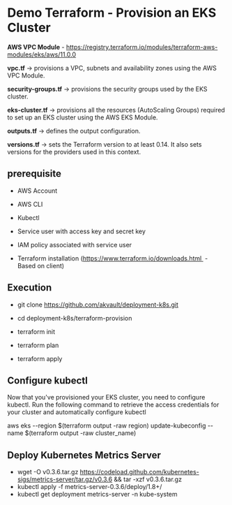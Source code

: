 # Demo Terraform - Provision an EKS Cluster

**AWS VPC Module** - https://registry.terraform.io/modules/terraform-aws-modules/eks/aws/11.0.0

**vpc.tf** -> provisions a VPC, subnets and availability zones using the AWS VPC Module.

**security-groups.tf** ->  provisions the security groups used by the EKS cluster.

**eks-cluster.tf** ->  provisions all the resources (AutoScaling Groups) required to set up an EKS cluster using the AWS EKS Module.

**outputs.tf** -> defines the output configuration.

**versions.tf** -> sets the Terraform version to at least 0.14. It also sets versions for the providers used in this context.

## **prerequisite**

  - AWS Account 
  
  - AWS CLI 
  
  - Kubectl 
  
  - Service user with access key and secret key 
  
  - IAM policy associated with service user
  
  - Terraform installation (https://www.terraform.io/downloads.html  - Based on client)
  

## Execution

  - git clone https://github.com/akvault/deployment-k8s.git

  - cd deployment-k8s/terraform-provision

  - terraform init

  - terraform plan

  - terraform apply
  
## Configure kubectl

  Now that you've provisioned your EKS cluster, you need to configure kubectl. Run the following command to retrieve the access credentials for   your cluster and automatically configure kubectl

  aws eks --region $(terraform output -raw region) update-kubeconfig --name $(terraform output -raw cluster_name)
  
## Deploy Kubernetes Metrics Server

  - wget -O v0.3.6.tar.gz https://codeload.github.com/kubernetes-sigs/metrics-server/tar.gz/v0.3.6 && tar -xzf v0.3.6.tar.gz
  - kubectl apply -f metrics-server-0.3.6/deploy/1.8+/
  - kubectl get deployment metrics-server -n kube-system

